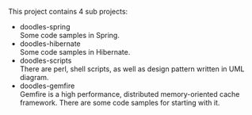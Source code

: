 This project contains 4 sub projects:   
* doodles-spring  
    Some code samples in Spring.  
* doodles-hibernate  
    Some code samples in Hibernate.  
* doodles-scripts  
    There are perl, shell scripts, as well as design pattern written in UML diagram.  
* doodles-gemfire  
    Gemfire is a high performance, distributed memory-oriented cache framework. There are some code samples for starting with it.

